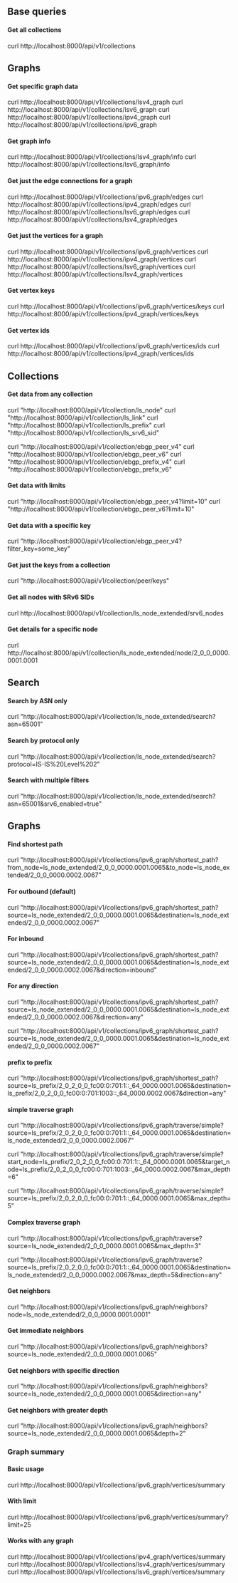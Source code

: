 ## Base queries

#### Get all collections
curl http://localhost:8000/api/v1/collections

## Graphs
#### Get specific graph data
curl http://localhost:8000/api/v1/collections/lsv4_graph
curl http://localhost:8000/api/v1/collections/lsv6_graph
curl http://localhost:8000/api/v1/collections/ipv4_graph
curl http://localhost:8000/api/v1/collections/ipv6_graph

#### Get graph info
curl http://localhost:8000/api/v1/collections/lsv4_graph/info
curl http://localhost:8000/api/v1/collections/lsv6_graph/info

#### Get just the edge connections for a graph
curl http://localhost:8000/api/v1/collections/ipv6_graph/edges
curl http://localhost:8000/api/v1/collections/ipv4_graph/edges
curl http://localhost:8000/api/v1/collections/lsv6_graph/edges
curl http://localhost:8000/api/v1/collections/lsv4_graph/edges

#### Get just the vertices for a graph
curl http://localhost:8000/api/v1/collections/ipv6_graph/vertices
curl http://localhost:8000/api/v1/collections/ipv4_graph/vertices
curl http://localhost:8000/api/v1/collections/lsv6_graph/vertices
curl http://localhost:8000/api/v1/collections/lsv4_graph/vertices

#### Get vertex keys
curl http://localhost:8000/api/v1/collections/ipv6_graph/vertices/keys
curl http://localhost:8000/api/v1/collections/ipv4_graph/vertices/keys

#### Get vertex ids
curl http://localhost:8000/api/v1/collections/ipv6_graph/vertices/ids
curl http://localhost:8000/api/v1/collections/ipv4_graph/vertices/ids

## Collections

#### Get data from any collection
curl "http://localhost:8000/api/v1/collection/ls_node"
curl "http://localhost:8000/api/v1/collection/ls_link"
curl "http://localhost:8000/api/v1/collection/ls_prefix"
curl "http://localhost:8000/api/v1/collection/ls_srv6_sid"

curl "http://localhost:8000/api/v1/collection/ebgp_peer_v4"
curl "http://localhost:8000/api/v1/collection/ebgp_peer_v6"
curl "http://localhost:8000/api/v1/collection/ebgp_prefix_v4"
curl "http://localhost:8000/api/v1/collection/ebgp_prefix_v6"

#### Get data with limits
curl "http://localhost:8000/api/v1/collection/ebgp_peer_v4?limit=10"
curl "http://localhost:8000/api/v1/collection/ebgp_peer_v6?limit=10"

#### Get data with a specific key
curl "http://localhost:8000/api/v1/collection/ebgp_peer_v4?filter_key=some_key"

#### Get just the keys from a collection
curl "http://localhost:8000/api/v1/collection/peer/keys"


#### Get all nodes with SRv6 SIDs
curl http://localhost:8000/api/v1/collection/ls_node_extended/srv6_nodes

#### Get details for a specific node
curl http://localhost:8000/api/v1/collection/ls_node_extended/node/2_0_0_0000.0001.0001


## Search

#### Search by ASN only
curl "http://localhost:8000/api/v1/collection/ls_node_extended/search?asn=65001"

#### Search by protocol only
curl "http://localhost:8000/api/v1/collection/ls_node_extended/search?protocol=IS-IS%20Level%202"

#### Search with multiple filters
curl "http://localhost:8000/api/v1/collection/ls_node_extended/search?asn=65001&srv6_enabled=true"

## Graphs

#### Find shortest path
curl "http://localhost:8000/api/v1/collections/ipv6_graph/shortest_path?from_node=ls_node_extended/2_0_0_0000.0001.0065&to_node=ls_node_extended/2_0_0_0000.0002.0067"

#### For outbound (default)
curl "http://localhost:8000/api/v1/collections/ipv6_graph/shortest_path?source=ls_node_extended/2_0_0_0000.0001.0065&destination=ls_node_extended/2_0_0_0000.0002.0067"

#### For inbound
curl "http://localhost:8000/api/v1/collections/ipv6_graph/shortest_path?source=ls_node_extended/2_0_0_0000.0001.0065&destination=ls_node_extended/2_0_0_0000.0002.0067&direction=inbound"

#### For any direction
curl "http://localhost:8000/api/v1/collections/ipv6_graph/shortest_path?source=ls_node_extended/2_0_0_0000.0001.0065&destination=ls_node_extended/2_0_0_0000.0002.0067&direction=any"

curl "http://localhost:8000/api/v1/collections/ipv6_graph/shortest_path?source=ls_node_extended/2_0_0_0000.0001.0065&destination=ls_node_extended/2_0_0_0000.0002.0067"

#### prefix to prefix
curl "http://localhost:8000/api/v1/collections/ipv6_graph/shortest_path?source=ls_prefix/2_0_2_0_0_fc00:0:701:1::_64_0000.0001.0065&destination=ls_prefix/2_0_2_0_0_fc00:0:701:1003::_64_0000.0002.0067&direction=any"



#### simple traverse graph
curl "http://localhost:8000/api/v1/collections/ipv6_graph/traverse/simple?source=ls_prefix/2_0_2_0_0_fc00:0:701:1::_64_0000.0001.0065&destination=ls_node_extended/2_0_0_0000.0002.0067"

curl "http://localhost:8000/api/v1/collections/ipv6_graph/traverse/simple?start_node=ls_prefix/2_0_2_0_0_fc00:0:701:1::_64_0000.0001.0065&target_node=ls_prefix/2_0_2_0_0_fc00:0:701:1003::_64_0000.0002.0067&max_depth=6"

curl "http://localhost:8000/api/v1/collections/ipv6_graph/traverse/simple?source=ls_prefix/2_0_2_0_0_fc00:0:701:1::_64_0000.0001.0065&max_depth=5"



#### Complex traverse graph

curl "http://localhost:8000/api/v1/collections/ipv6_graph/traverse?source=ls_node_extended/2_0_0_0000.0001.0065&max_depth=3"


curl "http://localhost:8000/api/v1/collections/ipv6_graph/traverse?source=ls_prefix/2_0_2_0_0_fc00:0:701:1::_64_0000.0001.0065&destination=ls_node_extended/2_0_0_0000.0002.0067&max_depth=5&direction=any"



#### Get neighbors
curl "http://localhost:8000/api/v1/collections/ipv6_graph/neighbors?node=ls_node_extended/2_0_0_0000.0001.0001"

#### Get immediate neighbors
curl "http://localhost:8000/api/v1/collections/ipv6_graph/neighbors?source=ls_node_extended/2_0_0_0000.0001.0065"

#### Get neighbors with specific direction
curl "http://localhost:8000/api/v1/collections/ipv6_graph/neighbors?source=ls_node_extended/2_0_0_0000.0001.0065&direction=any"

#### Get neighbors with greater depth
curl "http://localhost:8000/api/v1/collections/ipv6_graph/neighbors?source=ls_node_extended/2_0_0_0000.0001.0065&depth=2"


### Graph summary
#### Basic usage
curl http://localhost:8000/api/v1/collections/ipv6_graph/vertices/summary

#### With limit
curl http://localhost:8000/api/v1/collections/ipv6_graph/vertices/summary?limit=25

#### Works with any graph
curl http://localhost:8000/api/v1/collections/ipv4_graph/vertices/summary
curl http://localhost:8000/api/v1/collections/lsv4_graph/vertices/summary
curl http://localhost:8000/api/v1/collections/lsv6_graph/vertices/summary